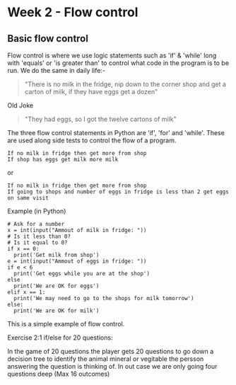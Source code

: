 # Week 2 - Flow control

## Basic flow control

Flow control is where we use logic statements such as 'if' & 'while' long with 'equals' or 'is greater than' to control what code in the program is to be run. We do the same in daily life:-

> "There is no milk in the fridge, nip down to the corner shop and get a carton of milk, if they have eggs get a dozen"

Old Joke

> "They had eggs, so I got the twelve cartons of milk"

The three flow control statements in Python are 'if', 'for' and 'while'. These are used along side tests to control the flow of a program.

```
If no milk in fridge then get more from shop
If shop has eggs get milk more milk
```

or

```
If no milk in fridge then get more from shop
If going to shops and number of eggs in fridge is less than 2 get eggs on same visit
```

Example \(in Python\)

```
# Ask for a number 
x = int(input("Ammout of milk in fridge: "))
# Is it less than 0?
# Is it equal to 0?
if x == 0:
  print('Get milk from shop')
e = int(input("Ammout of eggs in fridge: "))
if e < 6
  print('Get eggs while you are at the shop')
else
  print('We are OK for eggs')
elif x == 1:
  print('We may need to go to the shops for milk tomorrow')
else:
  print('We are OK for milk')
```

This is a simple example of flow control.

Exercise 2:1 if/else for 20 questions:

In the game of 20 questions the player gets 20 questions to go down a decision tree to identify the animal mineral or vegitable the persson answering the question is thinking of. In out case we are only going four questions deep \(Max 16 outcomes\)



